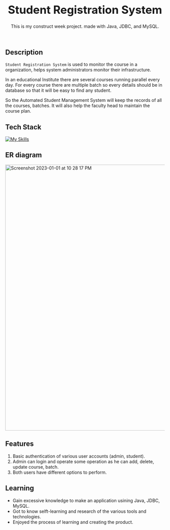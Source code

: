 <h1 align="center" style="font-size:35px">
  <b>Student Registration System</b>
</h1>
<p align="center">
  This is my construct week project. made with Java, JDBC, and MySQL.
  
</p>

<br/>

<!-- <img align="right" alt="Coding" width="400" src="https://user-images.githubusercontent.com/76105799/193437482-ca30d43e-4da0-43d2-8123-97941007b6e1.png"> -->

## Description

`Student Registration System` is used to monitor the course in a organization, helps system administrators monitor their infrastructure.

In an educational Institute there are several courses running parallel every day. For every course there are multiple batch so every details should be in database so that it will be easy to find any student.

So the Automated Student Management System will keep the records of all the courses, batches. It will also help the faculty head to maintain the course plan.

## Tech Stack

[![My Skills](https://skillicons.dev/icons?i=java,spring,mysql,powershell,git,github)](http://suraj-996.github.io/)

## ER diagram
<img width="839" alt="Screenshot 2023-01-01 at 10 28 17 PM" src="https://user-images.githubusercontent.com/96117548/210178846-a755de51-b6d1-429b-9fa8-37573f61f3d4.png">


## Features

1. Basic authentication of various user accounts (admin, student).
2. Admin can login and operate some operation as he can add, delete, update course, batch.
3. Both users have different options to perform.


## Learning

- Gain excessive knowledge to make an application usining Java, JDBC, MySQL.
- Got to know selft-learning and research of the various tools and technologies.
- Enjoyed the process of learning and creating the product.
